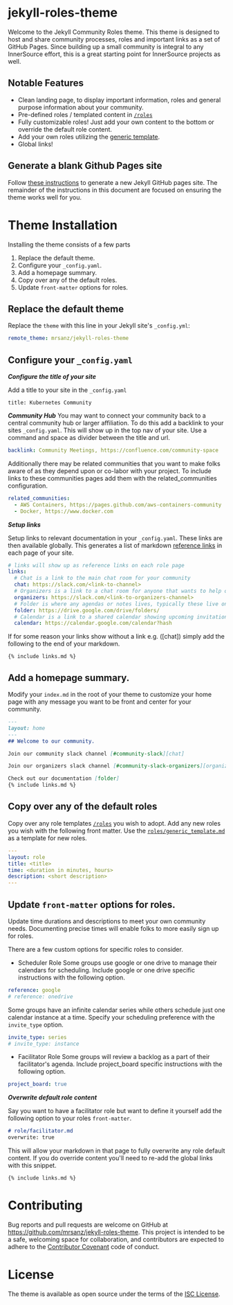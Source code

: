 # jekyll-roles-theme

Welcome to the Jekyll Community Roles theme.  This theme is designed to host and share community processes, roles and important links as a set of GitHub Pages.  Since building up a small community is integral to any InnerSource effort, this is a great starting point for InnerSource projects as well.

## Notable Features

* Clean landing page, to display important information, roles and general purpose information about your community.
* Pre-defined roles / templated content in [`/roles`](/roles)
* Fully customizable roles!  Just add your own content to the bottom or override the default role content.
* Add your own roles utilizing the [generic template](/roles/generic_template.md). 
* Global links!

## Generate a blank Github Pages site

Follow [these instructions](newsite.md) to generate a new Jekyll GitHub pages site.  The remainder of the instructions in this document are focused on ensuring the theme works well for you.

# Theme Installation

Installing the theme consists of a few parts

1. Replace the default theme.
1. Configure your `_config.yaml`.
1. Add a homepage summary.
1. Copy over any of the default roles.
1. Update `front-matter` options for roles.

## Replace the default theme

Replace the `theme` with this line in your Jekyll site's `_config.yml`:

```yaml
remote_theme: mrsanz/jekyll-roles-theme
```

## Configure your `_config.yaml`


***Configure the title of your site***

Add a title to your site in the `_config.yaml`
```
title: Kubernetes Community
```

***Community Hub***
You may want to connect your community back to a central community hub or larger affiliation.  To do this add a backlink to your sites `_config.yaml`.  This will show up in the top nav of your site. Use a command and space as divider between the title and url.

```yaml
backlink: Community Meetings, https://confluence.com/community-space
```

Additionally there may be related communities that you want to make folks aware of as they depend upon or co-labor with your project.  To include links to these communities pages add them with the related_communities configuration.

```yaml
related_communities:
  - AWS Containers, https://pages.github.com/aws-containers-community
  - Docker, https://www.docker.com
```

***Setup links***

Setup links to relevant documentation in your `_config.yaml`.  These links are then available globally.  This generates a list of markdown [reference links](https://daringfireball.net/projects/markdown/syntax#link) in each page of your site.  

```yaml
# links will show up as reference links on each role page
links:
  # Chat is a link to the main chat room for your community
  chat: https://slack.com/<link-to-channel>
  # Organizers is a link to a chat room for anyone that wants to help organize a community. (optional)
  organizers: https://slack.com/<link-to-organizers-channel>
  # Folder is where any agendas or notes lives, typically these live on Google Drive or Microsoft OneDrive, but they could be a GitHub wiki.
  folder: https://drive.google.com/drive/folders/
  # Calendar is a link to a shared calendar showing upcoming invitations.
  calendar: https://calendar.google.com/calendar?hash
```

If for some reason your links show without a link e.g. ([chat]) simply add the following to the end of your markdown.
```
{% include links.md %}
```

## Add a homepage summary.

Modify your `index.md` in the root of your theme to customize your home page with any message you want to be front and center for your community.
``` md
---
layout: home
---
## Welcome to our community.  

Join our community slack channel [#community-slack][chat]

Join our organizers slack channel [#community-slack-organizers][organizers]

Check out our documentation [folder]
{% include links.md %}
```

## Copy over any of the default roles

Copy over any role templates [`/roles`](/roles) you wish to adopt.  Add any new roles you wish with the following front matter.  Use the [`roles/generic_template.md`](roles/generic_template.md) as a template for new roles.

```yaml
---
layout: role
title: <title>
time: <duration in minutes, hours>
description: <short description>
---
```

## Update `front-matter` options for roles.

Update time durations and descriptions to meet your own community needs.  Documenting precise times will enable folks to more easily sign up for roles.  

There are a few custom options for specific roles to consider.

- Scheduler Role
  Some groups use google or one drive to manage their calendars for scheduling.  Include google or one drive specific instructions with the following option.
``` yaml
reference: google
# reference: onedrive
```
  Some groups have an infinite calendar series while others schedule just one calendar instance at a time.
  Specify your scheduling preference with the `invite_type` option.
``` yaml
invite_type: series
# invite_type: instance
```

- Facilitator Role
  Some groups will review a backlog as a part of their facilitator's agenda.  Include project_board specific instructions with the following option.
```yaml
project_board: true
``` 

***Overwrite default role content***

Say you want to have a facilitator role but want to define it yourself  add the following option to your roles `front-matter`.
```md
# role/facilitator.md
overwrite: true
```

This will allow your markdown in that page to fully overwrite any role default content.  If you do override content you'll need to re-add the global links with this snippet.
```
{% include links.md %}
```

# Contributing

Bug reports and pull requests are welcome on GitHub at https://github.com/mrsanz/jekyll-roles-theme. This project is intended to be a safe, welcoming space for collaboration, and contributors are expected to adhere to the [Contributor Covenant](http://contributor-covenant.org) code of conduct.

# License

The theme is available as open source under the terms of the [ISC License](https://opensource.org/licenses/ISC).

